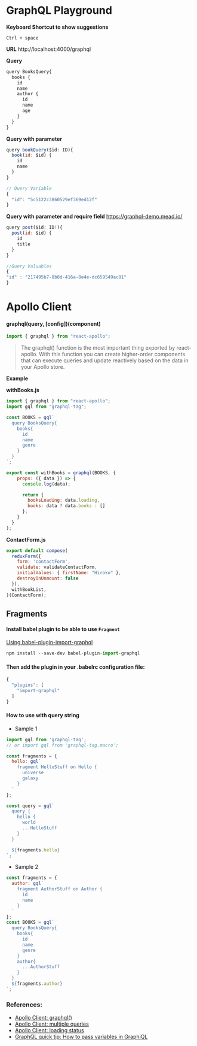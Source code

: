 # GraphQL Playground

**Keyboard Shortcut to show suggestions**

```text
Ctrl + space
```

**URL**
http://localhost:4000/graphql


**Query**

```js
query BooksQuery{
  books {
    id
    name
    author {
      id
      name
      age
    }
  }
}
```

**Query with parameter**

```js
query bookQuery($id: ID){
  book(id: $id) {
    id
    name
  }
}

// Query Variable
{
  "id": "5c5122c3860529ef369ed12f"
}
```

**Query with parameter and require field**
https://graphql-demo.mead.io/

```js
query post($id: ID!){
  post(id: $id) {
    id
    title
  }
}

//Query Valuables
{
"id" : "217495b7-8b8d-416a-8e4e-dc659549ac81"
}
```




# Apollo Client 
#### graphql(query, [config])(component)
```js
import { graphql } from "react-apollo";
```

>The graphql() function is the most important thing exported by react-apollo. With this function you can create higher-order components that can execute queries and update reactively based on the data in your Apollo store.

**Example**

**withBooks.js**

```js
import { graphql } from "react-apollo";
import gql from "graphql-tag";

const BOOKS = gql`
  query BooksQuery{
    books{
      id
      name
      genre
    }
  }
`;

export const withBooks = graphql(BOOKS, {
    props: ({ data }) => {
      console.log(data);

      return {
        booksLoading: data.loading,
        books: data ? data.books : []
      };
    }
  }
);
```

**ContactForm.js**

```js
export default compose(
  reduxForm({
    form: 'contactForm',
    validate: validateContactForm,
    initialValues: { firstName: "Hiroko" },
    destroyOnUnmount: false
  }),
  withBookList,
)(ContactForm);
```

## Fragments

#### Install babel plugin to be able to use `Fragment`
[Using babel-plugin-import-graphql](https://www.apollographql.com/docs/react/recipes/babel#using-babel-plugin-import-graphql)

```js
npm install --save-dev babel-plugin-import-graphql
```

#### Then add the plugin in your .babelrc configuration file:

```js
{
  "plugins": [
    "import-graphql"
  ]
}
```

#### How to use with query string

- Sample 1
```js
import gql from 'graphql-tag';
// or import gql from 'graphql-tag.macro';

const fragments = {
  hello: gql`
    fragment HelloStuff on Hello {
      universe
      galaxy
    }
  `
};

const query = gql`
  query {
    hello {
      world
      ...HelloStuff
    }
  }

  ${fragments.hello}
`;
```

- Sample 2
```js
const fragments = {
  author: gql`
    fragment AuthorStuff on Author {
      id
      name
    }
  `
};
const BOOKS = gql`
  query BooksQuery{
    books{
      id
      name
      genre
    }
    author{
      ...AuthorStuff
    }
  }
  ${fragments.author}
`;
```


### References:

- [Apollo Client: graphql()](https://www.apollographql.com/docs/react/api/react-apollo.html#graphql)
- [Apollo Client: multiple queries](https://www.apollographql.com/docs/react/react-apollo-migration.html#compose-to-render-composition)
- [Apollo Client: loading status](https://www.apollographql.com/docs/react/recipes/recompose.html#loading-status)
- [GraphQL quick tip: How to pass variables in GraphiQL](https://medium.com/graphql-mastery/graphql-quick-tip-how-to-pass-variables-into-a-mutation-in-graphiql-23ecff4add57)